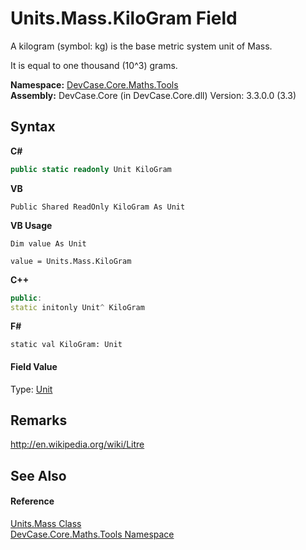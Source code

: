 # Units.Mass.KiloGram Field
 

A kilogram (symbol: kg) is the base metric system unit of Mass. 

 It is equal to one thousand (10^3) grams.

**Namespace:**&nbsp;<a href="N_DevCase_Core_Maths_Tools">DevCase.Core.Maths.Tools</a><br />**Assembly:**&nbsp;DevCase.Core (in DevCase.Core.dll) Version: 3.3.0.0 (3.3)

## Syntax

**C#**<br />
``` C#
public static readonly Unit KiloGram
```

**VB**<br />
``` VB
Public Shared ReadOnly KiloGram As Unit
```

**VB Usage**<br />
``` VB Usage
Dim value As Unit

value = Units.Mass.KiloGram

```

**C++**<br />
``` C++
public:
static initonly Unit^ KiloGram
```

**F#**<br />
``` F#
static val KiloGram: Unit
```


#### Field Value
Type: <a href="T_DevCase_Core_Maths_Unit">Unit</a>

## Remarks
<a href="http://en.wikipedia.org/wiki/Litre" target="_blank">http://en.wikipedia.org/wiki/Litre</a>

## See Also


#### Reference
<a href="T_DevCase_Core_Maths_Tools_Units_Mass">Units.Mass Class</a><br /><a href="N_DevCase_Core_Maths_Tools">DevCase.Core.Maths.Tools Namespace</a><br />